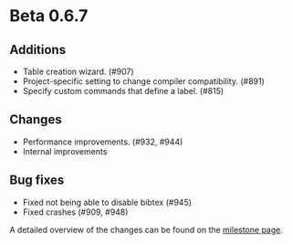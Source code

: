 # Beta 0.6.7


## Additions
- Table creation wizard. (#907)
- Project-specific setting to change compiler compatibility. (#891)
- Specify custom commands that define a label. (#815)

## Changes
- Performance improvements. (#932, #944)
- Internal improvements

## Bug fixes
- Fixed not being able to disable bibtex (#945)
- Fixed crashes (#909, #948)

A detailed overview of the changes can be found on the [milestone page](https://github.com/Hannah-Sten/TeXiFy-IDEA/milestone/16).